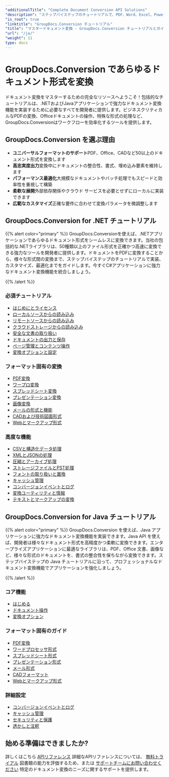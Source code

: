 ```yaml
---
"additionalTitle": "Complete Document Conversion API Solutions"
"description": "ステップバイステップのチュートリアルで、PDF、Word、Excel、PowerPointなど50以上の形式を変換する方法を学びましょう。アプリケーションにシームレスなドキュメント変換を実装できます。"
"is_root": true
"linktitle": "GroupDocs.Conversion チュートリアル"
"title": "マスタードキュメント変換 - GroupDocs.Conversion チュートリアルとガイド"
"url": "/ja/"
"weight": 11
type: docs
---
```

# GroupDocs.Conversion であらゆるドキュメント形式を変換

ドキュメント変換をマスターするための完全なリソースへようこそ！包括的なチュートリアルは、.NETおよびJavaアプリケーションで強力なドキュメント変換機能を実装するために必要なすべてを開発者に提供します。ビジネスクリティカルなPDFの変換、Officeドキュメントの操作、特殊な形式の処理など、GroupDocs.Conversionはワークフローを効率化するツールを提供します。

## GroupDocs.Conversion を選ぶ理由

- **ユニバーサルフォーマットのサポート**PDF、Office、CADなど50以上のドキュメント形式を変換します
- **高忠実度出力**変換中にドキュメントの整合性、書式、埋め込み要素を維持します
- **パフォーマンス最適化**大規模なドキュメントやバッチ処理でもスピードと効率性を重視して構築
- **柔軟な展開**外部依存関係やクラウド サービスを必要とせずにローカルに実装できます
- **広範なカスタマイズ**正確な要件に合わせて変換パラメータを微調整します

## GroupDocs.Conversion for .NET チュートリアル

{{% alert color="primary" %}}
GroupDocs.Conversionを使えば、.NETアプリケーションであらゆるドキュメント形式をシームレスに変換できます。当社の包括的な.NETライブラリは、50種類以上のファイル形式を正確かつ高速に変換できる強力なツールを開発者に提供します。ドキュメントをPDFに変換することから、様々な形式間の変換まで、ステップバイステップのチュートリアルで実装、カスタマイズ、最適化までをガイドします。今すぐC#アプリケーションに強力なドキュメント変換機能を統合しましょう。

{{% /alert %}}

### 必須チュートリアル

- [はじめにとライセンス](./net/getting-started-licensing/)
- [ローカルソースからの読み込み](./net/loading-from-local-sources/)
- [リモートソースからの読み込み](./net/loading-from-remote-sources/)
- [クラウドストレージからの読み込み](./net/loading-from-cloud-storage/)
- [安全な文書の取り扱い](./net/working-with-secure-documents/)
- [ドキュメントの出力と保存](./net/document-output-saving/)
- [ページ管理とコンテンツ操作](./net/page-management-content-manipulation/)
- [変換オプションと設定](./net/conversion-options-settings/)

### フォーマット固有の変換

- [PDF変換](./net/pdf-conversion/)
- [ワープロ変換](./net/word-processing-conversion/)
- [スプレッドシート変換](./net/spreadsheet-conversion/)
- [プレゼンテーション変換](./net/presentation-conversion/)
- [画像変換](./net/image-conversion/)
- [メールの形式と機能](./net/email-formats-features/)
- [CADおよび技術図面形式](./net/cad-technical-drawing-formats/)
- [Webとマークアップ形式](./net/web-markup-formats/)

### 高度な機能

- [CSVと構造化データ処理](./net/csv-structured-data-processing/)
- [XMLとJSONの処理](./net/xml-json-processing/)
- [圧縮とアーカイブ処理](./net/compression-archive-handling/)
- [ストレージファイルとPST処理](./net/storage-files-pst-processing/)
- [フォントの取り扱いと置換](./net/font-handling-substitution/)
- [キャッシュ管理](./net/cache-management/)
- [コンバージョンイベントとログ](./net/conversion-events-logging/)
- [変換ユーティリティと情報](./net/conversion-utilities-information/)
- [テキストとマークアップの変換](./net/text-markup-conversion/)

## GroupDocs.Conversion for Java チュートリアル

{{% alert color="primary" %}}
GroupDocs.Conversion を使えば、Java アプリケーションに強力なドキュメント変換機能を実装できます。Java API を使えば、開発者は様々なドキュメント形式を高精度かつ柔軟に変換できます。エンタープライズアプリケーションに最適なライブラリは、PDF、Office 文書、画像など、様々な形式のドキュメントを、書式の整合性を保ちながら変換できます。ステップバイステップの Java チュートリアルに沿って、プロフェッショナルなドキュメント変換機能でアプリケーションを強化しましょう。

{{% /alert %}}

### コア機能

- [はじめる](./java/getting-started/)
- [ドキュメント操作](./java/document-operations/)
- [変換オプション](./java/conversion-options/)

### フォーマット固有のガイド

- [PDF変換](./java/pdf-conversion/)
- [ワードプロセッサ形式](./java/word-processing-formats/)
- [スプレッドシート形式](./java/spreadsheet-formats/)
- [プレゼンテーション形式](./java/presentation-formats/)
- [メール形式](./java/email-formats/)
- [CADフォーマット](./java/cad-formats/)
- [Webとマークアップ形式](./java/web-markup-formats/)

### 詳細設定

- [コンバージョンイベントとログ](./java/conversion-events-logging/)
- [キャッシュ管理](./java/cache-management/)
- [セキュリティと保護](./java/security-protection/)
- [透かしと注釈](./java/watermarks-annotations/)

## 始める準備はできましたか?

詳しくはこちら [APIリファレンス](https://reference.groupdocs.com/) 詳細なAPIリファレンスについては、 [無料トライアル](https://releases.groupdocs.com/) 図書館の能力を評価するため、または [サポートチームにお問い合わせください](https://forum.groupdocs.com/) 特定のドキュメント変換のニーズに関するサポートを提供します。